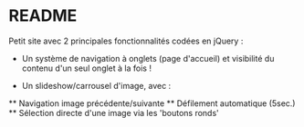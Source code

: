 # README

Petit site avec 2 principales fonctionnalités codées en jQuery :

* Un système de navigation à onglets (page d'accueil)
et visibilité du contenu d'un seul onglet à la fois !

* Un slideshow/carrousel d'image, avec :

** Navigation image précédente/suivante
** Défilement automatique (5sec.)
** Sélection directe d'une image via les 'boutons ronds'
